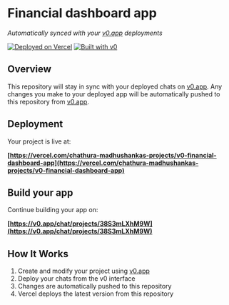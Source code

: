 # Financial dashboard app

*Automatically synced with your [v0.app](https://v0.app) deployments*

[![Deployed on Vercel](https://img.shields.io/badge/Deployed%20on-Vercel-black?style=for-the-badge&logo=vercel)](https://vercel.com/chathura-madhushankas-projects/v0-financial-dashboard-app)
[![Built with v0](https://img.shields.io/badge/Built%20with-v0.app-black?style=for-the-badge)](https://v0.app/chat/projects/38S3mLXhM9W)

## Overview

This repository will stay in sync with your deployed chats on [v0.app](https://v0.app).
Any changes you make to your deployed app will be automatically pushed to this repository from [v0.app](https://v0.app).

## Deployment

Your project is live at:

**[https://vercel.com/chathura-madhushankas-projects/v0-financial-dashboard-app](https://vercel.com/chathura-madhushankas-projects/v0-financial-dashboard-app)**

## Build your app

Continue building your app on:

**[https://v0.app/chat/projects/38S3mLXhM9W](https://v0.app/chat/projects/38S3mLXhM9W)**

## How It Works

1. Create and modify your project using [v0.app](https://v0.app)
2. Deploy your chats from the v0 interface
3. Changes are automatically pushed to this repository
4. Vercel deploys the latest version from this repository

